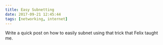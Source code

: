 ```yaml
---
title: Easy Subnetting
date: 2017-09-21 12:45:44
tags: [networking, internet]
---
```


Write a quick post on how to easily subnet using that trick that Felix taught me.